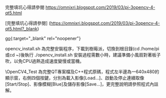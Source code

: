 完整填坑心得請參閱 <a href="https://omnixri.blogspot.com/2019/03/pi-3opencv-4-qt5.html" target="_blank">https://omnixri.blogspot.com/2019/03/pi-3opencv-4-qt5.html</a>

[完整填坑心得請參閱] (https://omnixri.blogspot.com/2019/03/pi-3opencv-4-qt5.html?_blank)

[go](http://stackoverflow.com){:target="_blank" rel="noopener"}

opencv_install.sh 為完整安裝程序，下載到樹莓派，切換到根目錄(cd /home/pi或cd ~)後執行 ./opencv_install.sh 安裝過程需數小時，建議準備小風扇對著板子吹，以免CPU過熱造成速度變慢或當機。

\OpenCV4_Test 為完整QT專案檔及C++程式原碼，程式左半邊為一640x480的顯示窗，右側四個按鍵，分別為載入影像[Load...]、啟動及停止連續取像[Start/Stop]、影像模糊[Blue]及儲存影像[Save...]，更完整說明請參照程式內註解。
